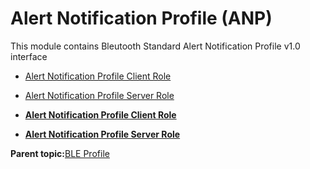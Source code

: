 # Alert Notification Profile \(ANP\)

This module contains Bleutooth Standard Alert Notification Profile v1.0 interface

-   [Alert Notification Profile Client Role](GUID-7A9B41EC-97DD-46FE-B962-56939D6AB761.md)
-   [Alert Notification Profile Server Role](GUID-B068C11F-F560-4E1E-99DB-F0B380C37301.md)

-   **[Alert Notification Profile Client Role](GUID-7A9B41EC-97DD-46FE-B962-56939D6AB761.md)**  

-   **[Alert Notification Profile Server Role](GUID-B068C11F-F560-4E1E-99DB-F0B380C37301.md)**  


**Parent topic:**[BLE Profile](GUID-0C50046A-98EA-4DA8-9171-8A060D2F890B.md)

